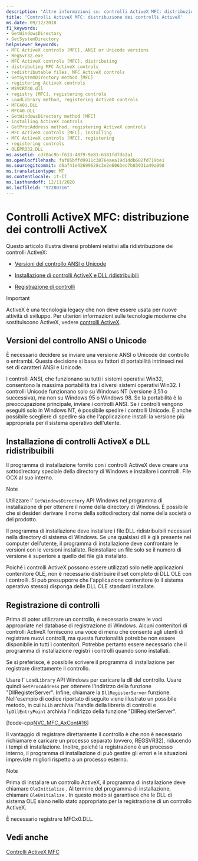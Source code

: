 ```yaml
---
description: 'Altre informazioni su: controlli ActiveX MFC: distribuzione di controlli ActiveX'
title: 'Controlli ActiveX MFC: distribuzione dei controlli ActiveX'
ms.date: 09/12/2018
f1_keywords:
- GetWindowsDirectory
- GetSystemDirectory
helpviewer_keywords:
- MFC ActiveX controls [MFC], ANSI or Unicode versions
- RegSvr32.exe
- MFC ActiveX controls [MFC], distributing
- distributing MFC ActiveX controls
- redistributable files, MFC ActiveX controls
- GetSystemDirectory method [MFC]
- registering ActiveX controls
- MSVCRT40.dll
- registry [MFC], registering controls
- LoadLibrary method, registering ActiveX controls
- MFC40U.DLL
- MFC40.DLL
- GetWindowsDirectory method [MFC]
- installing ActiveX controls
- GetProcAddress method, registering ActiveX controls
- MFC ActiveX controls [MFC], installing
- MFC ActiveX controls [MFC], registering
- registering controls
- OLEPRO32.DLL
ms.assetid: cd70ac9b-f613-4879-9e81-6381fdfda2a1
ms.openlocfilehash: faf85bffd9911c38764aea19d1ddb682fd719be1
ms.sourcegitcommit: d6af41e42699628c3e2e6063ec7b03931a49a098
ms.translationtype: MT
ms.contentlocale: it-IT
ms.lasthandoff: 12/11/2020
ms.locfileid: "97280716"
---
```

# <a name="mfc-activex-controls-distributing-activex-controls"></a>Controlli ActiveX MFC: distribuzione dei controlli ActiveX

Questo articolo illustra diversi problemi relativi alla ridistribuzione dei controlli ActiveX:

- [Versioni del controllo ANSI o Unicode](#_core_ansi_or_unicode_control_versions)

- [Installazione di controlli ActiveX e DLL ridistribuibili](#_core_installing_activex_controls_and_redistributable_dlls)

- [Registrazione di controlli](#_core_registering_controls)

>[!IMPORTANT]
> ActiveX è una tecnologia legacy che non deve essere usata per nuove attività di sviluppo. Per ulteriori informazioni sulle tecnologie moderne che sostituiscono ActiveX, vedere [controlli ActiveX](activex-controls.md).

## <a name="ansi-or-unicode-control-versions"></a><a name="_core_ansi_or_unicode_control_versions"></a> Versioni del controllo ANSI o Unicode

È necessario decidere se inviare una versione ANSI o Unicode del controllo o entrambi. Questa decisione si basa su fattori di portabilità intrinseci nei set di caratteri ANSI e Unicode.

I controlli ANSI, che funzionano su tutti i sistemi operativi Win32, consentono la massima portabilità tra i diversi sistemi operativi Win32. I controlli Unicode funzionano solo su Windows NT (versione 3,51 o successiva), ma non su Windows 95 o Windows 98. Se la portabilità è la preoccupazione principale, inviare i controlli ANSI. Se i controlli vengono eseguiti solo in Windows NT, è possibile spedire i controlli Unicode. È anche possibile scegliere di spedire sia che l'applicazione installi la versione più appropriata per il sistema operativo dell'utente.

## <a name="installing-activex-controls-and-redistributable-dlls"></a><a name="_core_installing_activex_controls_and_redistributable_dlls"></a> Installazione di controlli ActiveX e DLL ridistribuibili

Il programma di installazione fornito con i controlli ActiveX deve creare una sottodirectory speciale della directory di Windows e installare i controlli. File OCX al suo interno.

> [!NOTE]
> Utilizzare l' `GetWindowsDirectory` API Windows nel programma di installazione di per ottenere il nome della directory di Windows. È possibile che si desideri derivare il nome della sottodirectory dal nome della società o del prodotto.

Il programma di installazione deve installare i file DLL ridistribuibili necessari nella directory di sistema di Windows. Se una qualsiasi dll è già presente nel computer dell'utente, il programma di installazione deve confrontare le versioni con le versioni installate. Reinstallare un file solo se il numero di versione è superiore a quello del file già installato.

Poiché i controlli ActiveX possono essere utilizzati solo nelle applicazioni contenitore OLE, non è necessario distribuire il set completo di DLL OLE con i controlli. Si può presupporre che l'applicazione contenitore (o il sistema operativo stesso) disponga delle DLL OLE standard installate.

## <a name="registering-controls"></a><a name="_core_registering_controls"></a> Registrazione di controlli

Prima di poter utilizzare un controllo, è necessario creare le voci appropriate nel database di registrazione di Windows. Alcuni contenitori di controlli ActiveX forniscono una voce di menu che consente agli utenti di registrare nuovi controlli, ma questa funzionalità potrebbe non essere disponibile in tutti i contenitori. Potrebbe pertanto essere necessario che il programma di installazione registri i controlli quando sono installati.

Se si preferisce, è possibile scrivere il programma di installazione per registrare direttamente il controllo.

Usare l' `LoadLibrary` API Windows per caricare la dll del controllo. Usare quindi `GetProcAddress` per ottenere l'indirizzo della funzione "DllRegisterServer". Infine, chiamare la `DllRegisterServer` funzione. Nell'esempio di codice riportato di seguito viene illustrato un possibile metodo, in cui `hLib` archivia l'handle della libreria di controlli e `lpDllEntryPoint` archivia l'indirizzo della funzione "DllRegisterServer".

[!code-cpp[NVC_MFC_AxCont#16](codesnippet/cpp/mfc-activex-controls-distributing-activex-controls_1.cpp)]

Il vantaggio di registrare direttamente il controllo è che non è necessario richiamare e caricare un processo separato (ovvero, REGSVR32), riducendo i tempi di installazione. Inoltre, poiché la registrazione è un processo interno, il programma di installazione di può gestire gli errori e le situazioni impreviste migliori rispetto a un processo esterno.

> [!NOTE]
> Prima di installare un controllo ActiveX, il programma di installazione deve chiamare `OleInitialize` . Al termine del programma di installazione, chiamare `OleUnitialize` . In questo modo si garantisce che le DLL di sistema OLE siano nello stato appropriato per la registrazione di un controllo ActiveX.

È necessario registrare MFCx0.DLL.

## <a name="see-also"></a>Vedi anche

[Controlli ActiveX MFC](mfc-activex-controls.md)
